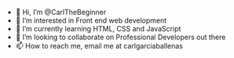 - 👋 Hi, I’m @CarlTheBeginner
- 👀 I’m interested in Front end web development
- 🌱 I’m currently learning HTML, CSS and JavaScript
- 💞️ I’m looking to collaborate on  Professional Developers out there
- 📫 How to reach me, email me at carlgarciaballenas 

<!---
CarlTheBeginner/CarlTheBeginner is a ✨ special ✨ repository because its `README.md` (this file) appears on your GitHub profile.
You can click the Preview link to take a look at your changes.
--->
